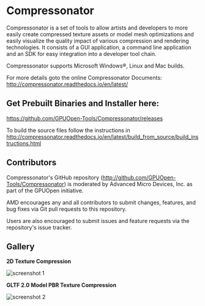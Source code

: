 # Compressonator

Compressonator is a set of tools to allow artists and developers to more easily create compressed texture assets or model mesh optimizations and easily visualize the quality impact of various compression and rendering technologies.  It consists of a GUI application, a command line application and an SDK for easy integration into a developer tool chain.

Compressonator supports Microsoft Windows®, Linux and Mac builds.

For more details goto the online Compressonator Documents: http://compressonator.readthedocs.io/en/latest/ 

Get Prebuilt Binaries and Installer here:
---------------------------------------------------
https://github.com/GPUOpen-Tools/Compressonator/releases

To build the source files follow the instructions in http://compressonator.readthedocs.io/en/latest/build_from_source/build_instructions.html

## Contributors

Compressonator's GitHub repository (http://github.com/GPUOpen-Tools/Compressonator) is moderated by Advanced Micro Devices, Inc. as part of the GPUOpen initiative.

AMD encourages any and all contributors to submit changes, features, and bug fixes via Git pull requests to this repository.

Users are also encouraged to submit issues and feature requests via the repository's issue tracker.


Gallery
-------
**2D Texture Compression**

![screenshot 1](https://github.com/GPUOpen-Tools/Compressonator/blob/master/docs/source/gui_tool/user_guide/media/image51.png)

**GLTF 2.0 Model PBR Texture Compression**

![screenshot 2](https://github.com/GPUOpen-Tools/Compressonator/blob/master/docs/source/gui_tool/user_guide/media/image96.png)


